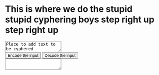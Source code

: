 <script>
    var alphabet = ['a','b','c','d','e','f','g','h','i','j','k','l','m','n','o','p','q','r','s','t','u','v','w','x','y','z'];
    function encode()
    {
        var inTB = document.getElementById("input");
        var input = inTB.value;
        var area = input.split(/\r|\n/);
        var words;
        var output = "";
        for (k = 0; k < area.length; k++) {
            words = area[k].split(" ");
            for (i = 0; i < words.length; i++){
                if (words[i].length >= 2 && findLetter(words[i].charAt(0)) != -1) {
                    output += (words[i].charAt(0));
                    output += ("oi ");
                    output += (alphabet[((findLetter(words[i].charAt(0)) + 14)%26)]);
                    output += (words[i].substr(1));
                    output += (" ");
                } else {
                    output += words[i];
                }
            }
            output += "\n";
        }
        var outTB = document.getElementById("output");
        outTB.innerHTML = output;
        console.log(output);
    }

    function findLetter(letter) {
        letter = letter.toLowerCase();
        for (j = 0; j < alphabet.length; j++) {
            if (letter == alphabet[j]) {
                return j;
            }
        }
        return -1;
    }

    function decode()
    {
        document.getElementById("output").innerHTML = document.getElementById("input").value.replace(/[A-Za-z]oi [A-Za-z]/, replacer);

        /*var inTB = document.getElementById("input");
        var input = inTB.innerHTML;

        output

        var outTB = document.getElementById("output");
        outTB.innerHTML = output;*/
    }
    function replacer(match, p1, offset, string) {
        const [first, second, ...rest] = match;
        if (((first.charCodeAt(0) - 97 + 14) % 26 + 97) == second.charCodeAt(0)) {
            return first;
        } else {
            return match;
        }
    }
}
</script>
<h1>This is where we do the stupid stupid cyphering boys step right up step right up</h1>
<textarea id = "input">
Place to add text to be cyphered
</textarea>
<br>
<input type = "button" value = "Encode the input" onclick = "encode();">
<input type = "button" value = "Decode the input" onclick = "decode();">
<br>
<textarea id = "output">

</textarea>